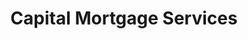 ---
title: "Capital Mortgage Services"
url: /lubbock/capital-mortgage-services/
shop: pawnbroker
---